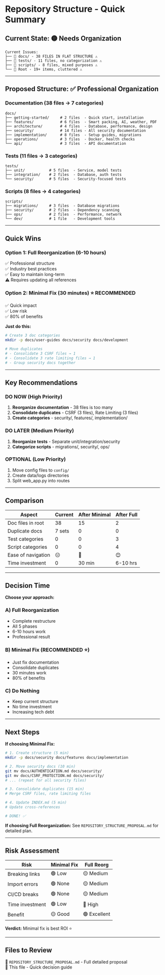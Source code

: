 # Repository Structure - Quick Summary

## Current State: 🟡 Needs Organization

```file
Current Issues:
├── 📁 docs/ - 38 FILES IN FLAT STRUCTURE ⚠️
├── 📁 tests/ - 11 files, no categorization ⚠️
├── 📁 scripts/ - 8 files, mixed purposes ⚠️
└── 📄 Root - 19+ items, cluttered ⚠️
```

---

## Proposed Structure: ✅ Professional Organization

### Documentation (38 files → 7 categories)

```file
docs/
├── getting-started/     # 2 files  - Quick start, installation
├── features/            # 6 files  - Smart packing, AI, weather, PDF
├── architecture/        # 4 files  - Database, performance, design
├── security/            # 14 files - All security documentation
├── implementation/      # 8 files  - Setup guides, migrations
├── operations/          # 3 files  - Docker, health checks
└── api/                 # 3 files  - API documentation
```

### Tests (11 files → 3 categories)

```file
tests/
├── unit/           # 5 files  - Service, model tests
├── integration/    # 2 files  - Database, auth tests
└── security/       # 5 files  - Security-focused tests
```

### Scripts (8 files → 4 categories)

```file
scripts/
├── migrations/     # 3 files  - Database migrations
├── security/       # 2 files  - Dependency scanning
├── ops/            # 2 files  - Performance, network
└── dev/            # 1 file   - Development tools
```

---

## Quick Wins

### Option 1: Full Reorganization (6-10 hours)

✅ Professional structure  
✅ Industry best practices  
✅ Easy to maintain long-term  
⚠️ Requires updating all references

### Option 2: Minimal Fix (30 minutes) ⭐ RECOMMENDED

✅ Quick impact  
✅ Low risk  
✅ 80% of benefits

**Just do this:**

```bash
# Create 3 doc categories
mkdir -p docs/user-guides docs/security docs/development

# Move duplicates
# - Consolidate 3 CSRF files → 1
# - Consolidate 3 rate limiting files → 1
# - Group security docs together
```

---

## Key Recommendations

### DO NOW (High Priority)

1. **Reorganize documentation** - 38 files is too many
2. **Consolidate duplicates** - CSRF (3 files), Rate Limiting (3 files)
3. **Create categories** - security/, features/, implementation/

### DO LATER (Medium Priority)

1. **Reorganize tests** - Separate unit/integration/security
2. **Categorize scripts** - migrations/, security/, ops/

### OPTIONAL (Low Priority)

1. Move config files to `config/`
2. Create data/logs directories
3. Split web_app.py into routes

---

## Comparison

| Aspect             | Current | After Minimal | After Full |
| ------------------ | ------- | ------------- | ---------- |
| Doc files in root  | 38      | 15            | 2          |
| Duplicate docs     | 7 sets  | 0             | 0          |
| Test categories    | 0       | 0             | 3          |
| Script categories  | 0       | 0             | 4          |
| Ease of navigation | 😐      | 🙂            | 😊         |
| Time investment    | 0       | 30 min        | 6-10 hrs   |

---

## Decision Time

**Choose your approach:**

### A) Full Reorganization

- Complete restructure
- All 5 phases
- 6-10 hours work
- Professional result

### B) Minimal Fix (RECOMMENDED ⭐)

- Just fix documentation
- Consolidate duplicates
- 30 minutes work
- 80% of benefits

### C) Do Nothing

- Keep current structure
- No time investment
- Increasing tech debt

---

## Next Steps

**If choosing Minimal Fix:**

```bash
# 1. Create structure (5 min)
mkdir -p docs/security docs/features docs/implementation

# 2. Move security docs (10 min)
git mv docs/AUTHENTICATION.md docs/security/
git mv docs/CSRF_PROTECTION.md docs/security/
# ... (repeat for all security files)

# 3. Consolidate duplicates (15 min)
# Merge CSRF files, rate limiting files

# 4. Update INDEX.md (5 min)
# Update cross-references

# DONE! ✅
```

**If choosing Full Reorganization:**
See `REPOSITORY_STRUCTURE_PROPOSAL.md` for detailed plan.

---

## Risk Assessment

| Risk            | Minimal Fix | Full Reorg   |
| --------------- | ----------- | ------------ |
| Breaking links  | 🟢 Low      | 🟡 Medium    |
| Import errors   | 🟢 None     | 🟡 Medium    |
| CI/CD breaks    | 🟢 None     | 🟡 Medium    |
| Time investment | 🟢 Low      | 🔴 High      |
| Benefit         | 🟡 Good     | 🟢 Excellent |

**Verdict:** Minimal fix is best ROI ⭐

---

## Files to Review

📄 `REPOSITORY_STRUCTURE_PROPOSAL.md` - Full detailed proposal  
📄 This file - Quick decision guide
